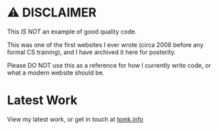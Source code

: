# ⚠️ DISCLAIMER
This _IS NOT_ an example of good quality code. 

This was one of the first websites I ever wrote (circa 2008 before any formal CS training), and I have archived it here for posterity. 

Please DO NOT use this as a reference for how I currently write code, or what a modern website should be.

# Latest Work
View my latest work, or get in touch at [tomk.info](https://tomk.info?ref=atekdesign)
